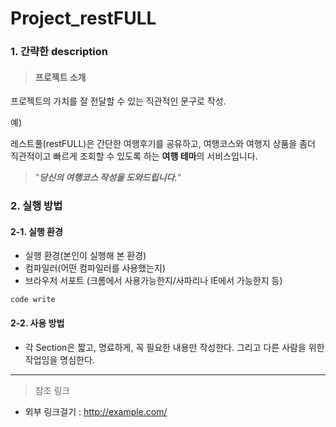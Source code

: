 # Project_restFULL

### 1. 간략한 description
> #### 프로젝트 소개   

프로젝트의 가치를 잘 전달할 수 있는 직관적인 문구로 작성.   
   
예)      
   
   
레스트풀(restFULL)은 간단한 여행후기를 공유하고, 여행코스와 여행지 상품을 좀더 직관적이고 빠르게 조회할 수 있도록 하는 **여행 테마**의 서비스입니다.
      
>  "_**당신의 여행코스 작성을 도와드립니다.**_"    
   
      
### 2. 실행 방법   
#### 2-1. 실행 환경   
+ 실행 환경(본인이 실행해 본 환경)   
+ 컴파일러(어떤 컴파일러를 사용했는지)   
+ 브라우저 서포트 (크롬에서 사용가능한지/사파리나 IE에서 가능한지 등)  

```
code write
```
#### 2-2. 사용 방법   

+ 각 Section은 짧고, 명료하게, 꼭 필요한 내용만 작성한다. 그리고 다른 사람을 위한 작업임을 명심한다.      

----------------------------------------------
   
> 참조 링크
* 외부 링크걸기 : http://example.com/
